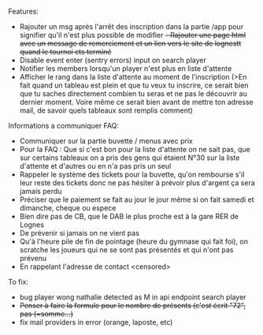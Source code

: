 
Features:
- Rajouter un msg après l'arrêt des inscription dans la partie /app pour signifier qu'il n'est plus possible de modifier 
~~- Rajouter une page html avec un message de remerciement et un lien vers le site de lognestt quand le tournoi ets terminé~~
- Disable event enter (sentry errors) input on search player 
- Notifier les members lorsqu'un player n'est plus en liste d'attente 
- Afficher le rang dans la liste d'attente au moment de l'inscription (>En fait quand un tableau est plein et que tu veux tu inscrire, ce serait bien que tu saches directement combien tu seras et ne pas le découvrir au dernier moment. Voire même ce serait bien avant de mettre ton adresse mail, de savoir quels tableaux sont remplis comment)

 Informations a communiquer FAQ:
- Communiquer sur la partie buvette / menus avec prix 
- Pour la FAQ : Que si c'est bon pour la liste d'attente on ne sait pas, que sur certains tableaux on a pris des gens qui étaient N°30 sur la liste d'attente et d'autres ou en n'a pas pris un seul 
- Rappeler le système des tickets pour la buvette, qu'on rembourse s'il leur reste des tickets donc ne pas hésiter à prévoir plus d'argent ça sera jamais perdu 
- Préciser que le paiement se fait au jour le jour même si on fait samedi et dimanche, cheque ou espece
- Bien dire pas de CB, que le DAB le plus proche est à la gare RER de Lognes
- De prévenir si jamais on ne vient pas
- Qu'à l'heure pile de fin de pointage (heure du gymnase qui fait foi), on scratche les joueurs qui ne se sont pas présentés et qui n'ont pas prévenu
- En rappelant l'adresse de contact \<censored\> 

To fix:
- bug player wong nathalie detected as M in api endpoint search player
- ~~Penser à faire la formule pour le nombre de présents (c'est écrit "72", pas (=somme...)~~
- fix mail providers in error (orange, laposte, etc)
